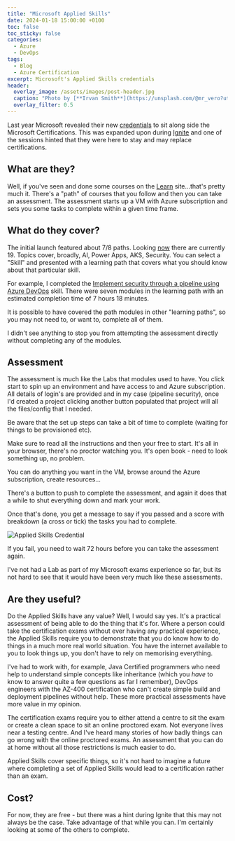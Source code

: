 ```yaml
---
title: "Microsoft Applied Skills"
date: 2024-01-18 15:00:00 +0100
toc: false
toc_sticky: false
categories:
  - Azure
  - DevOps
tags:
  - Blog
  - Azure Certification
excerpt: Microsoft's Applied Skills credentials
header: 
  overlay_image: /assets/images/post-header.jpg
  caption: "Photo by [**Irvan Smith**](https://unsplash.com/@mr_vero?utm_source=unsplash&utm_medium=referral&utm_content=creditCopyText) on [**Unsplash**](https://unsplash.com)"
  overlay_filter: 0.5
---
```

Last year Microsoft revealed their new [credentials](https://techcommunity.microsoft.com/t5/microsoft-learn-blog/announcing-microsoft-applied-skills-the-new-credentials-to/ba-p/3775645) to sit along side the Microsoft Certifications. This was expanded upon during [Ignite](https://ignite.microsoft.com/) and one of the sessions hinted that they were here to stay and may replace certifications.

## What are they?

Well, if you've seen and done some courses on the [Learn](https://learn.microsoft.com/en-us/training/browse/) site...that's pretty much it. There's a "path" of courses that you follow and then you can take an assessment. The assessment starts up a VM with Azure subscription and sets you some tasks to complete within a given time frame.

## What do they cover?

The initial launch featured about 7/8 paths. Looking [now](https://learn.microsoft.com/en-us/credentials/browse/?credential_types=applied%20skills) there are currently 19. Topics cover, broadly, AI, Power Apps, AKS, Security. You can select a "Skill" and presented with a learning path that covers what you should know about that particular skill.

For example, I completed the [Implement security through a pipeline using Azure DevOps](https://learn.microsoft.com/en-us/credentials/applied-skills/implement-security-through-pipeline-using-devops/) skill. There were seven modules in the learning path with an estimated completion time of 7 hours 18 minutes.

It is possible to have covered the path modules in other "learning paths", so you may not need to, or want to, complete all of them.

I didn't see anything to stop you from attempting the assessment directly without completing any of the modules.

## Assessment

The assessment is much like the Labs that modules used to have. You click start to spin up an environment and have access to and Azure subscription. All details of login's are provided and in my case (pipeline security), once I'd created a project clicking another button populated that project will all the files/config that I needed.

Be aware that the set up steps can take a bit of time to complete (waiting for things to be provisioned etc).

Make sure to read all the instructions and then your free to start. It's all in your browser, there's no proctor watching you. It's open book - need to look something up, no problem.

You can do anything you want in the VM, browse around the Azure subscription, create resources...

There's a button to push to complete the assessment, and again it does that a while to shut everything down and mark your work.

Once that's done, you get a message to say if you passed and a score with breakdown (a cross or tick) the tasks you had to complete.

![Applied Skills Credential](/assets/images/aapplied-skills-cert.png)

If you fail, you need to wait 72 hours before you can take the assessment again.

I've not had a Lab as part of my Microsoft exams experience so far, but its not hard to see that it would have been very much like these assessments.

## Are they useful?

Do the Applied Skills have any value? Well, I would say yes. It's a practical assessment of being able to do the thing that it's for. Where a person could take the certification exams without ever having any practical experience, the Applied Skills require you to demonstrate that you do know how to do things in a much more real world situation. You have the internet available to you to look things up, you don't have to rely on memorising everything.

I've had to work with, for example, Java Certified programmers who need help to understand simple concepts like inheritance (which you *have* to know to answer quite a few questions as far I remember), DevOps engineers with the AZ-400 certification who can't create simple build and deployment pipelines without help. These more practical assessments have more value in my opinion.

The certification exams require you to either attend a centre to sit the exam or create a clean space to sit an online proctored exam. Not everyone lives near a testing centre. And I've heard many stories of how badly things can go wrong with the online proctored exams. An assessment that you can do at home without all those restrictions is much easier to do.

Applied Skills cover specific things, so it's not hard to imagine a future where completing a set of Applied Skills would lead to a certification rather than an exam.

## Cost?

For now, they are free - but there was a hint during Ignite that this may not always be the case. Take advantage of that while you can. I'm certainly looking at some of the others to complete.
